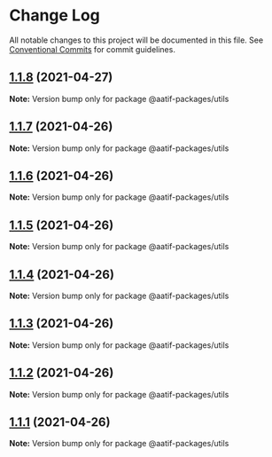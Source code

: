 # Change Log

All notable changes to this project will be documented in this file.
See [Conventional Commits](https://conventionalcommits.org) for commit guidelines.

## [1.1.8](https://github.com/aatifbandey/mono-react/compare/@aatif-packages/utils@1.1.7...@aatif-packages/utils@1.1.8) (2021-04-27)

**Note:** Version bump only for package @aatif-packages/utils





## [1.1.7](https://github.com/aatifbandey/mono-react/compare/@aatif-packages/utils@1.1.6...@aatif-packages/utils@1.1.7) (2021-04-26)

**Note:** Version bump only for package @aatif-packages/utils





## [1.1.6](https://github.com/aatifbandey/mono-react/compare/@aatif-packages/utils@1.1.5...@aatif-packages/utils@1.1.6) (2021-04-26)

**Note:** Version bump only for package @aatif-packages/utils





## [1.1.5](https://github.com/aatifbandey/mono-react/compare/@aatif-packages/utils@1.1.4...@aatif-packages/utils@1.1.5) (2021-04-26)

**Note:** Version bump only for package @aatif-packages/utils





## [1.1.4](https://github.com/aatifbandey/mono-react/compare/@aatif-packages/utils@1.1.3...@aatif-packages/utils@1.1.4) (2021-04-26)

**Note:** Version bump only for package @aatif-packages/utils





## [1.1.3](https://github.com/aatifbandey/mono-react/compare/@aatif-packages/utils@1.1.2...@aatif-packages/utils@1.1.3) (2021-04-26)

**Note:** Version bump only for package @aatif-packages/utils





## [1.1.2](https://github.com/aatifbandey/mono-react/compare/@aatif-packages/utils@1.1.1...@aatif-packages/utils@1.1.2) (2021-04-26)

**Note:** Version bump only for package @aatif-packages/utils





## [1.1.1](https://github.com/aatifbandey/mono-react/compare/@aatif-packages/utils@1.1.0...@aatif-packages/utils@1.1.1) (2021-04-26)

**Note:** Version bump only for package @aatif-packages/utils
